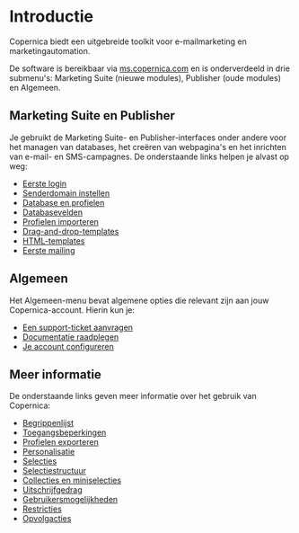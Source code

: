 # Introductie

Copernica biedt een uitgebreide toolkit voor e-mailmarketing en marketingautomation. 

De software is bereikbaar via [ms.copernica.com](https://ms.copernica.com) en is onderverdeeld in drie submenu's: 
Marketing Suite (nieuwe modules), Publisher (oude modules) en Algemeen. 

## Marketing Suite en Publisher

Je gebruikt de Marketing Suite- en Publisher-interfaces onder andere voor het managen van databases, het 
creëren van webpagina's en het inrichten van e-mail- en SMS-campagnes. De onderstaande links helpen je alvast op weg:

* [Eerste login](./first-login)
* [Senderdomain instellen](./quick-sender-domain-guide)
* [Database en profielen](./database-profiles)
* [Databasevelden](./database-fields)
* [Profielen importeren](./database-import)
* [Drag-and-drop-templates](./email-editor-drag-and-drop-templates)
* [HTML-templates](./email-editor-html-templates)
* [Eerste mailing](./first-mailing)

## Algemeen

Het Algemeen-menu bevat algemene opties die relevant zijn aan jouw Copernica-account. Hierin kun je:

* [Een support-ticket aanvragen](https://ms.copernica.com/nl/docs#/support)
* [Documentatie raadplegen](https://ms.copernica.com/nl/docs#/docs)
* [Je account configureren](./configuration)

## Meer informatie

De onderstaande links geven meer informatie over het gebruik van Copernica:

* [Begrippenlijst](./definitions)
* [Toegangsbeperkingen](./access-restrictions)
* [Profielen exporteren](./database-export)
* [Personalisatie](./email-editor-personalization)
* [Selecties](./database-selections-introduction)
* [Selectiestructuur](./database-management)
* [Collecties en miniselecties](./database-collections)
* [Uitschrijfgedrag](./database-unsubscribe-behavior)
* [Gebruikersmogelijkheden](./database-intentions)
* [Restricties](./database-restrictions)
* [Opvolgacties](./database-follow-ups)

